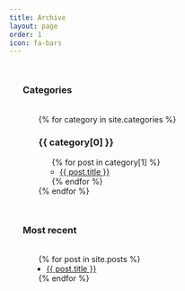 ```yaml
---
title: Archive
layout: page
order: 1
icon: fa-bars
---
```

<style>
    .container {
        display: flex;
        flex-wrap: wrap;
        justify-content: space-between;
    }

    .list {
        margin-left: 2em;
    }

    li {
        margin-left: 1em;
    }

</style>


<div class="container">
<ul class="category">
    <h3>Categories</h3>
    <br>
    <div class="list">
    {% for category in site.categories %}
    <h3>{{ category[0] }}</h3>
    <ul>
        {% for post in category[1] %}
        <li><a href="{{ post.url }}">{{ post.title }}</a></li>
        {% endfor %}
    </ul>
    {% endfor %}
    </div>
</ul>

<ul class="post">
    <h3>Most recent</h3>
    <br>
    <div class="list">
    {% for post in site.posts %}
    <li>
        <a href="{{ post.url }}">{{ post.title }}</a>
    </li>
    {% endfor %}
    </div>
</ul>
</div>

